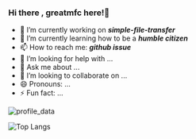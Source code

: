 ### Hi there , greatmfc here!👋

- 🔭 I’m currently working on ***simple-file-transfer***
- 🌱 I’m currently learning how to be a ***humble citizen***
- 📫 How to reach me: ***github issue***
- 🤔 I’m looking for help with ...
- 💬 Ask me about ...
- 👯 I’m looking to collaborate on ...
- 😄 Pronouns: ...
- ⚡ Fun fact: ...

![profile_data](https://github-readme-stats.vercel.app/api?username=greatmfc&theme=tokyonight&show_icons=true&count_private=true)

![Top Langs](https://github-readme-stats.vercel.app/api/top-langs/?username=greatmfc&layout=compact&theme=tokyonight)
